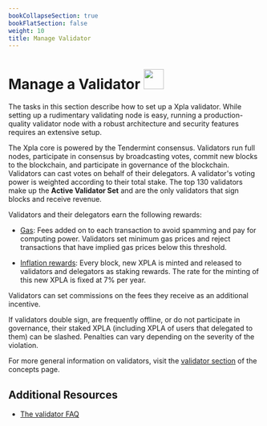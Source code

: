 ```yaml
---
bookCollapseSection: true
bookFlatSection: false
weight: 10
title: Manage Validator
---
```


# Manage a Validator <img src="/img/Build_a_validator.svg" height="40px">

The tasks in this section describe how to set up a Xpla validator. While setting up a rudimentary validating node is easy, running a production-quality validator node with a robust architecture and security features requires an extensive setup.

The Xpla core is powered by the Tendermint consensus. Validators run full nodes, participate in consensus by broadcasting votes, commit new blocks to the blockchain, and participate in governance of the blockchain. Validators can cast votes on behalf of their delegators. A validator's voting power is weighted according to their total stake. The top 130 validators make up the **Active Validator Set** and are the only validators that sign blocks and receive revenue.

Validators and their delegators earn the following rewards:

- [Gas](../../learn/fees.md#gas): Fees added on to each transaction to avoid spamming and pay for computing power. Validators set minimum gas prices and reject transactions that have implied gas prices below this threshold.

- [Inflation rewards](../../develop/module-specifications/spec-mint.md): Every block, new XPLA is minted and released to validators and delegators as staking rewards. The rate for the minting of this new XPLA is fixed at 7% per year. 

Validators can set commissions on the fees they receive as an additional incentive.

If validators double sign, are frequently offline, or do not participate in governance, their staked XPLA (including XPLA of users that delegated to them) can be slashed. Penalties can vary depending on the severity of the violation.

For more general information on validators, visit the [validator section](../../learn/protocol.md#validators) of the concepts page.

## Additional Resources

- [The validator FAQ](faq.md)
